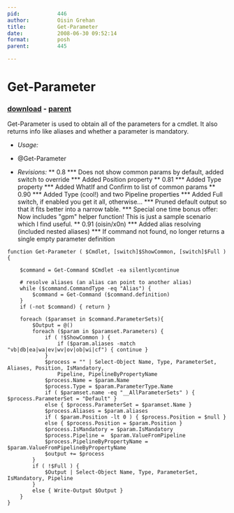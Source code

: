 ```yaml
---
pid:            446
author:         Oisin Grehan
title:          Get-Parameter
date:           2008-06-30 09:52:14
format:         posh
parent:         445

---
```


# Get-Parameter

### [download](Scripts\446.ps1) - [parent](Scripts\445.md)

Get-Parameter is used to obtain all of the parameters for a cmdlet.  It also returns info like aliases and whether a parameter is mandatory.

* *Usage:*
* @Get-Parameter <Cmdlet Name> 

* *Revisions:*
** 0.8
*** Does not show common params by default, added switch to override
*** Added Position property
** 0.81
*** Added Type property
*** Added WhatIf and Confirm to list of common params
** 0.90
*** Added Type (cool!) and two Pipeline properties
*** Added Full switch, if enabled you get it all, otherwise...
*** Pruned default output so that it fits better into a narrow table.
*** Special one time bonus offer: Now includes "gpm" helper function!  This is just a sample scenario which I find useful.
** 0.91 (oisin/x0n)
*** Added alias resolving (included nested aliases)
*** If command not found, no longer returns a single empty parameter definition

```posh
function Get-Parameter ( $Cmdlet, [switch]$ShowCommon, [switch]$Full ) {
	
	$command = Get-Command $Cmdlet -ea silentlycontinue	
	
	# resolve aliases (an alias can point to another alias)
	while ($command.CommandType -eq "Alias") {
		$command = Get-Command ($command.definition)
	}
	if (-not $command) { return }
	
	foreach ($paramset in $command.ParameterSets){
		$Output = @()
		foreach ($param in $paramset.Parameters) {
			if ( !$ShowCommon ) {
				if ($param.aliases -match "vb|db|ea|wa|ev|wv|ov|ob|wi|cf") { continue }
			}
			$process = "" | Select-Object Name, Type, ParameterSet, Aliases, Position, IsMandatory,
				Pipeline, PipelineByPropertyName
			$process.Name = $param.Name
			$process.Type = $param.ParameterType.Name 
			if ( $paramset.name -eq "__AllParameterSets" ) { $process.ParameterSet = "Default" }
			else { $process.ParameterSet = $paramset.Name }
			$process.Aliases = $param.aliases
			if ( $param.Position -lt 0 ) { $process.Position = $null }
			else { $process.Position = $param.Position }
			$process.IsMandatory = $param.IsMandatory
			$process.Pipeline =  $param.ValueFromPipeline
			$process.PipelineByPropertyName = $param.ValueFromPipelineByPropertyName
			$output += $process
		}
		if ( !$Full ) { 
			$Output | Select-Object Name, Type, ParameterSet, IsMandatory, Pipeline
		}
		else { Write-Output $Output }
	}
}
```
